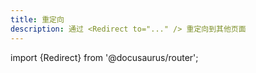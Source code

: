 ```yaml
---
title: 重定向
description: 通过 <Redirect to="..." /> 重定向到其他页面
---
```



import {Redirect} from '@docusaurus/router';

<Redirect to="../edit-help"/>